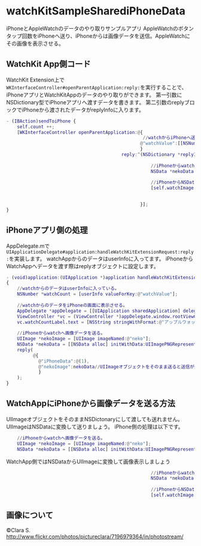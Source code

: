 # watchKitSampleSharediPhoneData
iPhoneとAppleWatchのデータのやり取りサンプルアプリ
AppleWatchのボタンタップ回数をiPhoneへ送り、iPhoneからは画像データを送信。AppleWatchにその画像を表示させる。

## WatchKit App側コード
WatchKit Extension上で```WKInterfaceController#openParentApplication:reply:```を実行することで、iPhoneアプリとWatchKitAppのデータのやり取りができます。
第一引数にNSDictionary型でiPhoneアプリへ渡すデータを書きます。
第二引数のreplyブロックでiPhoneから渡されたデータがreplyInfoに入ります。

```InterfaceController.m
- (IBAction)sendToiPhone {
    self.count ++;
    [WKInterfaceController openParentApplication:@{
                                                   //watchからiPhoneへ送るデータ
                                                  @"watchValue":[[NSNumber alloc] initWithInteger:self.count]
                                                  }
                                           reply:^(NSDictionary *replyInfo, NSError *error){
                                               
                                                      //iPhoneからwatchへ送られたデータ
                                                      NSData *nekoData = replyInfo[@"nekoImage"];
                                               
                                                      //iPhoneからNSDataで送れば画像が出る。
                                                      [self.watchImage setImageData:nekoData];
                                               

                                                  }];
}

```

## iPhoneアプリ側の処理
AppDelegate.mで```UIApplicationDelegate#application:handleWatchKitExtensionRequest:reply:```を実装します。
watchAppからのデータはuserInfoに入ってます。
iPhoneからWatchAppへデータを渡す際はreplyオブジェクトに設定します。

```AppDelegate.m
- (void)application:(UIApplication *)application handleWatchKitExtensionRequest:(NSDictionary *)userInfo reply:(void(^)(NSDictionary *replyInfo))reply
{
    //watchからのデータはuserInfoに入っている。
    NSNumber *watchCount = [userInfo valueForKey:@"watchValue"];
    
    //watchからのデータをiPhoneの画面に表示させる。
    AppDelegate *appDelegate = [[UIApplication sharedApplication] delegate];
    ViewController *vc = (ViewController *)appDelegate.window.rootViewController;
    vc.watchCountLabel.text = [NSString stringWithFormat:@"アップルウォッチでのカウントは%ld回", [watchCount integerValue]];
    
    //iPhoneからwatchへ画像データを送る。
    UIImage *nekoImage = [UIImage imageNamed:@"neko"];
    NSData *nekoData = [[NSData alloc] initWithData:UIImagePNGRepresentation(nekoImage)];
    reply(
          @{
            @"iPhoneData":@(1),
            @"nekoImage":nekoData//UIImageオブジェクトをそのまま送ると送信が失敗してしまう。NSDataに直して送る。
            }
    );
}
```

## WatchAppにiPhoneから画像データを送る方法
UIImageオブジェクトをそのままNSDictonaryにして渡しても送れません。
UIImageはNSDataに変換して送りましょう。
iPhone側の処理は以下です。

```AppDelegate.m
    //iPhoneからwatchへ画像データを送る。
    UIImage *nekoImage = [UIImage imageNamed:@"neko"];
    NSData *nekoData = [[NSData alloc] initWithData:UIImagePNGRepresentation(nekoImage)];
```

WatchApp側ではNSDataからUIImageに変換して画像表示しましょう
```InterfaceController.m
                                                      //iPhoneからwatchへ送られたデータ
                                                      NSData *nekoData = replyInfo[@"nekoImage"];
                                               
                                                      //iPhoneからNSDataで送れば画像が出る。
                                                      [self.watchImage setImageData:nekoData];

```

## 画像について
©Clara S.
http://www.flickr.com/photos/pictureclara/7196979364/in/photostream/


